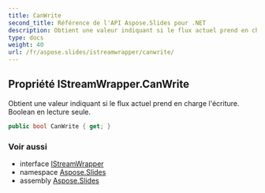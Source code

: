 ```yaml
---
title: CanWrite
second_title: Référence de l'API Aspose.Slides pour .NET
description: Obtient une valeur indiquant si le flux actuel prend en charge l'écriture. Boolean en lecture seule.
type: docs
weight: 40
url: /fr/aspose.slides/istreamwrapper/canwrite/
---
```


## Propriété IStreamWrapper.CanWrite

Obtient une valeur indiquant si le flux actuel prend en charge l'écriture. Boolean en lecture seule.

```csharp
public bool CanWrite { get; }
```

### Voir aussi

* interface [IStreamWrapper](../../istreamwrapper)
* namespace [Aspose.Slides](../../istreamwrapper)
* assembly [Aspose.Slides](../../../)

<!-- NE PAS ÉDITEZ : généré par xmldocmd pour Aspose.Slides.dll -->